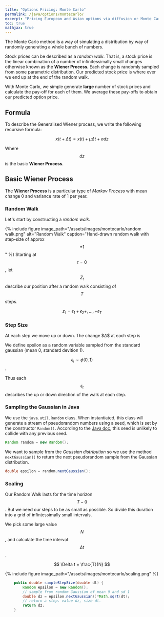 ```yaml
---
title: "Options Pricing: Monte Carlo"
permalink: /java/options/montecarlo/
excerpt: "Pricing European and Asian options via diffusion or Monte Carlo method"
toc: true
mathjax: true
---
```


The Monte Carlo method is a way of simulating a distribution by way of randomly generating a whole bunch of numbers.

Stock prices can be described as a _random walk_. That is, a stock price is the linear combination of a number of infinitessimally small changes otherwise known as the __Wiener Process__. Each change is randomly sampled from some parametric distribution. Our predicted stock price is where ever we end up at the end of the random walk.

With Monte Carlo, we simple generate __large__ number of stock prices and calculate the pay-off for each of them. We average these pay-offs to obtain our predicted option price.


## Formula

To describe the Generalised Wiener process, we write the following recursive formula:

$$
x(t + \Delta t) = x(t) + \mu\Delta t + \sigma dz
$$

Where $$dz$$ is the basic __Wiener Process__.



## Basic Wiener Process

The __Wiener Process__ is a particular type of _Markov Process_ with mean change 0 and variance rate of 1 per year.




### Random Walk

Let's start by constructing a _random walk_.

{% include figure image_path="/assets/images/montecarlo/random walk.png" alt="Random Walk" caption="Hand-drawn random walk with step-size of approx $$\pm 1$$" %}
Starting at $$t=0$$, let $$Z_t$$ describe our position after a random walk consisting of $$T$$ steps. 

$$
z_t = \epsilon_1 + \epsilon_2 +,...,+ \epsilon_T
$$


### Step Size

At each step we move up or down. The change $$\Delta \$$ at each step is

We define epsilon as a random variable sampled from the standard gaussian (mean 0, standard devition 1).

$$\epsilon_i \sim \phi(0,1)$$.

Thus each $$\epsilon_t$$ describes the up or down direction of the walk at each step.

### Sampling the Gaussian in Java

We use the `java.util.Random` class. When instantiated, this class will generate a stream of pseudorandom numbers using a seed, which is set by the constructor `Random()`.
According to the [Java doc](https://docs.oracle.com/javase/7/docs/api/java/util/Random.html), this seed is unlikely to collide with any previous seed.

```java
Random random = new Random();
```
We want to sample from the _Gaussian distribution_ so we use the method `nextGaussian()` to return the next pseudorandom sample from the Gaussian distribution.

```java
double epsilon = random.nextGaussian();
```
### Scaling

Our Random Walk lasts for the time horizon $$T - 0$$. 
But we need our steps to be as small as possible. 
So divide this duration into a grid of infintessimally small intervals.

We pick some large value $$N$$, and calculate the time interval $$\Delta t$$.

$$
\Delta t = \frac{T}{N}
$$

{% include figure image_path="/assets/images/montecarlo/scaling.png" %}






```java
    public double sampleStepSize(double dt) {        
        Random epsilon = new Random();
        // sample from random Gaussian of mean 0 and sd 1        
        double dz = epsilon.nextGaussian()*Math.sqrt(dt);
        // return a step. value dz, size dt.
        return dz;
    }
```



